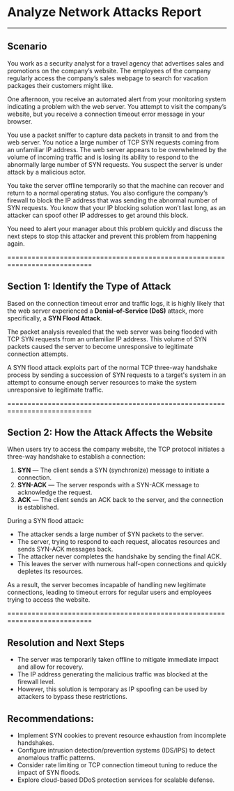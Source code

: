 # Analyze Network Attacks Report
________________________________

## Scenario

You work as a security analyst for a travel agency that advertises sales and promotions on the company’s website. The employees of the company regularly access the company’s sales webpage to search for vacation packages their customers might like.

One afternoon, you receive an automated alert from your monitoring system indicating a problem with the web server. You attempt to visit the company’s website, but you receive a connection timeout error message in your browser.

You use a packet sniffer to capture data packets in transit to and from the web server. You notice a large number of TCP SYN requests coming from an unfamiliar IP address. The web server appears to be overwhelmed by the volume of incoming traffic and is losing its ability to respond to the abnormally large number of SYN requests. You suspect the server is under attack by a malicious actor.

You take the server offline temporarily so that the machine can recover and return to a normal operating status. You also configure the company’s firewall to block the IP address that was sending the abnormal number of SYN requests. You know that your IP blocking solution won’t last long, as an attacker can spoof other IP addresses to get around this block.

You need to alert your manager about this problem quickly and discuss the next steps to stop this attacker and prevent this problem from happening again.

===========================================================================

## Section 1: Identify the Type of Attack

Based on the connection timeout error and traffic logs, it is highly likely that the web server experienced a **Denial-of-Service (DoS)** attack, more specifically, a **SYN Flood Attack**.

The packet analysis revealed that the web server was being flooded with TCP SYN requests from an unfamiliar IP address. This volume of SYN packets caused the server to become unresponsive to legitimate connection attempts.

A SYN flood attack exploits part of the normal TCP three-way handshake process by sending a succession of SYN requests to a target's system in an attempt to consume enough server resources to make the system unresponsive to legitimate traffic.

===========================================================================


## Section 2: How the Attack Affects the Website

When users try to access the company website, the TCP protocol initiates a three-way handshake to establish a connection:

1. **SYN** — The client sends a SYN (synchronize) message to initiate a connection.
2. **SYN-ACK** — The server responds with a SYN-ACK message to acknowledge the request.
3. **ACK** — The client sends an ACK back to the server, and the connection is established.

During a SYN flood attack:

- The attacker sends a large number of SYN packets to the server.
- The server, trying to respond to each request, allocates resources and sends SYN-ACK messages back.
- The attacker never completes the handshake by sending the final ACK.
- This leaves the server with numerous half-open connections and quickly depletes its resources.

As a result, the server becomes incapable of handling new legitimate connections, leading to timeout errors for regular users and employees trying to access the website.

===========================================================================


## Resolution and Next Steps

- The server was temporarily taken offline to mitigate immediate impact and allow for recovery.
- The IP address generating the malicious traffic was blocked at the firewall level.
- However, this solution is temporary as IP spoofing can be used by attackers to bypass these restrictions.

## Recommendations:
- Implement SYN cookies to prevent resource exhaustion from incomplete handshakes.
- Configure intrusion detection/prevention systems (IDS/IPS) to detect anomalous traffic patterns.
- Consider rate limiting or TCP connection timeout tuning to reduce the impact of SYN floods.
- Explore cloud-based DDoS protection services for scalable defense.



